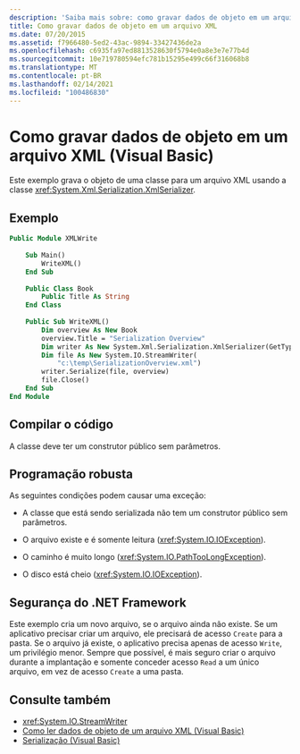 ```yaml
---
description: 'Saiba mais sobre: como gravar dados de objeto em um arquivo XML (Visual Basic)'
title: Como gravar dados de objeto em um arquivo XML
ms.date: 07/20/2015
ms.assetid: f7966480-5ed2-43ac-9894-33427436de2a
ms.openlocfilehash: c6935fa97ed8813528630f5794e0a8e3e7e77b4d
ms.sourcegitcommit: 10e719780594efc781b15295e499c66f316068b8
ms.translationtype: MT
ms.contentlocale: pt-BR
ms.lasthandoff: 02/14/2021
ms.locfileid: "100486830"
---
```

# <a name="how-to-write-object-data-to-an-xml-file-visual-basic"></a>Como gravar dados de objeto em um arquivo XML (Visual Basic)

Este exemplo grava o objeto de uma classe para um arquivo XML usando a classe <xref:System.Xml.Serialization.XmlSerializer>.  
  
## <a name="example"></a>Exemplo  
  
```vb  
Public Module XMLWrite  
  
    Sub Main()  
        WriteXML()  
    End Sub  
  
    Public Class Book  
        Public Title As String  
    End Class  
  
    Public Sub WriteXML()  
        Dim overview As New Book  
        overview.Title = "Serialization Overview"  
        Dim writer As New System.Xml.Serialization.XmlSerializer(GetType(Book))  
        Dim file As New System.IO.StreamWriter(  
            "c:\temp\SerializationOverview.xml")  
        writer.Serialize(file, overview)  
        file.Close()  
    End Sub  
End Module  
```  
  
## <a name="compile-the-code"></a>Compilar o código  

 A classe deve ter um construtor público sem parâmetros.  
  
## <a name="robust-programming"></a>Programação robusta  

 As seguintes condições podem causar uma exceção:  
  
- A classe que está sendo serializada não tem um construtor público sem parâmetros.  
  
- O arquivo existe e é somente leitura (<xref:System.IO.IOException>).  
  
- O caminho é muito longo (<xref:System.IO.PathTooLongException>).  
  
- O disco está cheio (<xref:System.IO.IOException>).  
  
## <a name="net-framework-security"></a>Segurança do .NET Framework  

 Este exemplo cria um novo arquivo, se o arquivo ainda não existe. Se um aplicativo precisar criar um arquivo, ele precisará de acesso `Create` para a pasta. Se o arquivo já existe, o aplicativo precisa apenas de acesso `Write`, um privilégio menor. Sempre que possível, é mais seguro criar o arquivo durante a implantação e somente conceder acesso `Read` a um único arquivo, em vez de acesso `Create` a uma pasta.  
  
## <a name="see-also"></a>Consulte também

- <xref:System.IO.StreamWriter>
- [Como ler dados de objeto de um arquivo XML (Visual Basic)](how-to-read-object-data-from-an-xml-file.md)
- [Serialização (Visual Basic)](index.md)
